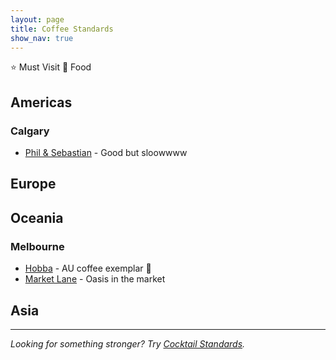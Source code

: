 ```yaml
---
layout: page
title: Coffee Standards
show_nav: true
---
```


⭐️ Must Visit
🍴 Food



## Americas 

### Calgary 

* [Phil & Sebastian](https://www.philsebastian.com) - Good but sloowwww


## Europe



## Oceania 



### Melbourne

* [Hobba](http://www.hobba.com.au) - AU coffee exemplar 🍴
* [Market Lane](http://www.marketlane.com.au) - Oasis in the market



## Asia



---

*Looking for something stronger? Try [Cocktail Standards](https://cocktailstandards.github.io/).*